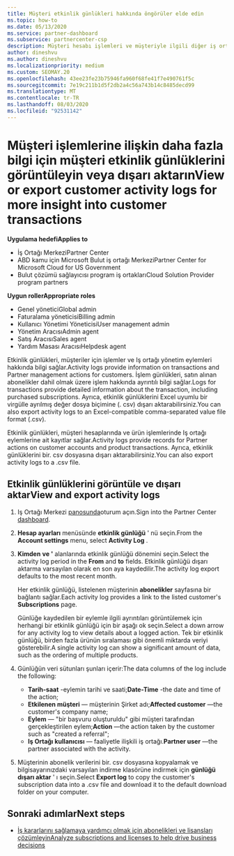 ```yaml
---
title: Müşteri etkinlik günlükleri hakkında öngörüler elde edin
ms.topic: how-to
ms.date: 05/13/2020
ms.service: partner-dashboard
ms.subservice: partnercenter-csp
description: Müşteri hesabı işlemleri ve müşteriyle ilgili diğer iş ortağı yönetim etkinlikleri hakkında bilgi edinmek için etkinlik günlüklerini görüntülemeyi ve dışarı aktarmayı öğrenin.
author: dineshvu
ms.author: dineshvu
ms.localizationpriority: medium
ms.custom: SEOMAY.20
ms.openlocfilehash: 43ee23fe23b75946fa960f68fe41f7e490761f5c
ms.sourcegitcommit: 7e19c211b1d5f2db2a4c56a743b14c8485decd99
ms.translationtype: MT
ms.contentlocale: tr-TR
ms.lasthandoff: 08/03/2020
ms.locfileid: "92531142"
---
```

# <a name="view-or-export-customer-activity-logs-for-more-insight-into-customer-transactions"></a><span data-ttu-id="19ba3-103">Müşteri işlemlerine ilişkin daha fazla bilgi için müşteri etkinlik günlüklerini görüntüleyin veya dışarı aktarın</span><span class="sxs-lookup"><span data-stu-id="19ba3-103">View or export customer activity logs for more insight into customer transactions</span></span>

<span data-ttu-id="19ba3-104">**Uygulama hedefi**</span><span class="sxs-lookup"><span data-stu-id="19ba3-104">**Applies to**</span></span>

- <span data-ttu-id="19ba3-105">İş Ortağı Merkezi</span><span class="sxs-lookup"><span data-stu-id="19ba3-105">Partner Center</span></span>
- <span data-ttu-id="19ba3-106">ABD kamu için Microsoft Bulut iş ortağı Merkezi</span><span class="sxs-lookup"><span data-stu-id="19ba3-106">Partner Center for Microsoft Cloud for US Government</span></span>
- <span data-ttu-id="19ba3-107">Bulut çözümü sağlayıcısı program iş ortakları</span><span class="sxs-lookup"><span data-stu-id="19ba3-107">Cloud Solution Provider program partners</span></span>

<span data-ttu-id="19ba3-108">**Uygun roller**</span><span class="sxs-lookup"><span data-stu-id="19ba3-108">**Appropriate roles**</span></span>

- <span data-ttu-id="19ba3-109">Genel yönetici</span><span class="sxs-lookup"><span data-stu-id="19ba3-109">Global admin</span></span>
- <span data-ttu-id="19ba3-110">Faturalama yöneticisi</span><span class="sxs-lookup"><span data-stu-id="19ba3-110">Billing admin</span></span>
- <span data-ttu-id="19ba3-111">Kullanıcı Yönetimi Yöneticisi</span><span class="sxs-lookup"><span data-stu-id="19ba3-111">User management admin</span></span>
- <span data-ttu-id="19ba3-112">Yönetim Aracısı</span><span class="sxs-lookup"><span data-stu-id="19ba3-112">Admin agent</span></span>
- <span data-ttu-id="19ba3-113">Satış Aracısı</span><span class="sxs-lookup"><span data-stu-id="19ba3-113">Sales agent</span></span>
- <span data-ttu-id="19ba3-114">Yardım Masası Aracısı</span><span class="sxs-lookup"><span data-stu-id="19ba3-114">Helpdesk agent</span></span>

<span data-ttu-id="19ba3-115">Etkinlik günlükleri, müşteriler için işlemler ve Iş ortağı yönetim eylemleri hakkında bilgi sağlar.</span><span class="sxs-lookup"><span data-stu-id="19ba3-115">Activity logs provide information on transactions and Partner management actions for customers.</span></span> <span data-ttu-id="19ba3-116">İşlem günlükleri, satın alınan abonelikler dahil olmak üzere işlem hakkında ayrıntılı bilgi sağlar.</span><span class="sxs-lookup"><span data-stu-id="19ba3-116">Logs for transactions provide detailed information about the transaction, including purchased subscriptions.</span></span> <span data-ttu-id="19ba3-117">Ayrıca, etkinlik günlüklerini Excel uyumlu bir virgülle ayrılmış değer dosya biçimine (. csv) dışarı aktarabilirsiniz.</span><span class="sxs-lookup"><span data-stu-id="19ba3-117">You can also export activity logs to an Excel-compatible comma-separated value file format (.csv).</span></span>

<span data-ttu-id="19ba3-118">Etkinlik günlükleri, müşteri hesaplarında ve ürün işlemlerinde Iş ortağı eylemlerine ait kayıtlar sağlar.</span><span class="sxs-lookup"><span data-stu-id="19ba3-118">Activity logs provide records for Partner actions on customer accounts and product transactions.</span></span> <span data-ttu-id="19ba3-119">Ayrıca, etkinlik günlüklerini bir. csv dosyasına dışarı aktarabilirsiniz.</span><span class="sxs-lookup"><span data-stu-id="19ba3-119">You can also export activity logs to a .csv file.</span></span>

## <a name="view-and-export-activity-logs"></a><span data-ttu-id="19ba3-120">Etkinlik günlüklerini görüntüle ve dışarı aktar</span><span class="sxs-lookup"><span data-stu-id="19ba3-120">View and export activity logs</span></span>

1. <span data-ttu-id="19ba3-121">Iş Ortağı Merkezi [panosunda](https://partner.microsoft.com/dashboard)oturum açın.</span><span class="sxs-lookup"><span data-stu-id="19ba3-121">Sign into the Partner Center [dashboard](https://partner.microsoft.com/dashboard).</span></span>

2. <span data-ttu-id="19ba3-122">**Hesap ayarları** menüsünde **etkinlik günlüğü** ' nü seçin.</span><span class="sxs-lookup"><span data-stu-id="19ba3-122">From the **Account settings** menu, select **Activity Log** .</span></span>

3. <span data-ttu-id="19ba3-123">**Kimden** **ve '** alanlarında etkinlik günlüğü dönemini seçin.</span><span class="sxs-lookup"><span data-stu-id="19ba3-123">Select the activity log period in the **From** and **to** fields.</span></span> <span data-ttu-id="19ba3-124">Etkinlik günlüğü dışarı aktarma varsayılan olarak en son aya kaydedilir.</span><span class="sxs-lookup"><span data-stu-id="19ba3-124">The activity log export defaults to the most recent month.</span></span>

   <span data-ttu-id="19ba3-125">Her etkinlik günlüğü, listelenen müşterinin **abonelikler** sayfasına bir bağlantı sağlar.</span><span class="sxs-lookup"><span data-stu-id="19ba3-125">Each activity log provides a link to the listed customer's **Subscriptions** page.</span></span>

   <span data-ttu-id="19ba3-126">Günlüğe kaydedilen bir eylemle ilgili ayrıntıları görüntülemek için herhangi bir etkinlik günlüğü için bir aşağı ok seçin.</span><span class="sxs-lookup"><span data-stu-id="19ba3-126">Select a down arrow for any activity log to view details about a logged action.</span></span> <span data-ttu-id="19ba3-127">Tek bir etkinlik günlüğü, birden fazla ürünün sıralaması gibi önemli miktarda veriyi gösterebilir.</span><span class="sxs-lookup"><span data-stu-id="19ba3-127">A single activity log can show a significant amount of data, such as the ordering of multiple products.</span></span>

4. <span data-ttu-id="19ba3-128">Günlüğün veri sütunları şunları içerir:</span><span class="sxs-lookup"><span data-stu-id="19ba3-128">The data columns of the log include the following:</span></span>
   - <span data-ttu-id="19ba3-129">**Tarih-saat** -eylemin tarihi ve saati;</span><span class="sxs-lookup"><span data-stu-id="19ba3-129">**Date-Time** -the date and time of the action;</span></span>
   - <span data-ttu-id="19ba3-130">**Etkilenen müşteri** — müşterinin Şirket adı;</span><span class="sxs-lookup"><span data-stu-id="19ba3-130">**Affected customer** —the customer's company name;</span></span>
   - <span data-ttu-id="19ba3-131">**Eylem** — "bir başvuru oluşturuldu" gibi müşteri tarafından gerçekleştirilen eylem;</span><span class="sxs-lookup"><span data-stu-id="19ba3-131">**Action** —the action taken by the customer such as "created a referral";</span></span>
   - <span data-ttu-id="19ba3-132">**Iş Ortağı kullanıcısı** — faaliyetle ilişkili iş ortağı.</span><span class="sxs-lookup"><span data-stu-id="19ba3-132">**Partner user** —the partner associated with the activity.</span></span>

5. <span data-ttu-id="19ba3-133">Müşterinin abonelik verilerini bir. csv dosyasına kopyalamak ve bilgisayarınızdaki varsayılan indirme klasörüne indirmek için **günlüğü dışarı aktar** ' ı seçin.</span><span class="sxs-lookup"><span data-stu-id="19ba3-133">Select **Export log** to copy the customer's subscription data into a .csv file and download it to the default download folder on your computer.</span></span>

## <a name="next-steps"></a><span data-ttu-id="19ba3-134">Sonraki adımlar</span><span class="sxs-lookup"><span data-stu-id="19ba3-134">Next steps</span></span>

- [<span data-ttu-id="19ba3-135">İş kararlarını sağlamaya yardımcı olmak için abonelikleri ve lisansları çözümleyin</span><span class="sxs-lookup"><span data-stu-id="19ba3-135">Analyze subscriptions and licenses to help drive business decisions</span></span>](analyze-subscriptions-licenses.md)
